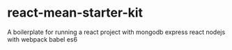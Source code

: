 # react-mean-starter-kit

A boilerplate for running a react project with mongodb express react nodejs with webpack babel es6
